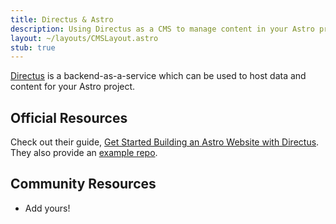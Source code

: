 ```yaml
---
title: Directus & Astro
description: Using Directus as a CMS to manage content in your Astro project
layout: ~/layouts/CMSLayout.astro
stub: true
---
```


[Directus](https://directus.io/) is a backend-as-a-service which can be used to host data and content for your Astro project.

## Official Resources
Check out their guide, [Get Started Building an Astro Website with Directus](https://directus.io/guides/get-started-building-an-astro-website-with-directus/). They also provide an [example repo](https://github.com/directus/examples/tree/main/astro).

## Community Resources 

- Add yours!
